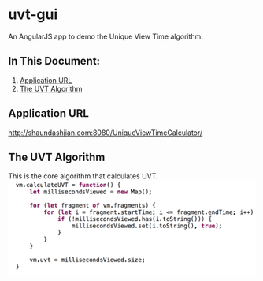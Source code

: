 # uvt-gui
An AngularJS app to demo the Unique View Time algorithm.

## In This Document:
1. [Application URL](#application-url)
2. [The UVT Algorithm](#the-uvt-algorithm)

## Application URL
http://shaundashjian.com:8080/UniqueViewTimeCalculator/


## The UVT Algorithm
This is the core algorithm that calculates UVT.
![alt text](images/uvt-algorithm.png "UVT Algorithm")

